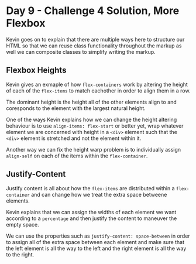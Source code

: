# Day 9 - Challenge 4 Solution, More Flexbox

Kevin goes on to explain that there are multiple ways here to structure our HTML so that we can reuse class functionality throughout the markup as well we can composite classes to simplify writing the markup.

## Flexbox Heights

Kevin gives an exmaple of how `flex-containers` work by altering the height of each of the `flex-items` to match eachother in order to align them in a row.

The dominant height is the height all of the other elements align to and coresponds to the element with the largest natural height.

One of the ways Kevin explains how we can change the height altering behaviour is to use `align-items: flex-start` or better yet, wrap whatever element we are concerned with height in a `<div>` element such that the `<div>` element is stretched and not the element within it.

Another way we can fix the height warp problem is to individually assign `align-self` on each of the items within the `flex-container`.

## Justify-Content

Justify content is all about how the `flex-items` are distributed within a `flex-container` and can change how we treat the extra space betweene elements.

Kevin explains that we can assign the widths of each element we want according to a `percentage` and then justify the content to maneuver the empty space.

We can use the properties such as `justify-content: space-between` in order to assign all of the extra space between each element and make sure that the left element is all the way to the left and the right element is all the way to the right.